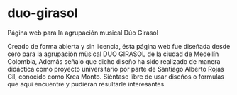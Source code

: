 # duo-girasol
Página web para la agrupación musical Dúo Girasol

Creado de forma abierta y sin licencia, ésta página web fue diseñada desde cero para la agrupación mùsical DUO GIRASOL de la ciudad de Medellín Colombia,
Además señalo que dicho diseño ha sido realizado de manera didáctica como proyecto universitario por parte de Santiago Alberto Rojas Gil, conocido como Krea Monto.
Siéntase libre de usar diseños o formulas que aquí encuentre y pudieran resultarle interesantes.
